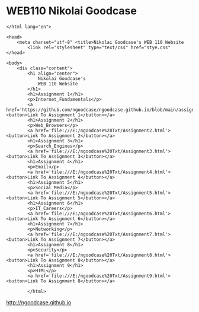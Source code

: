# WEB110 Nikolai Goodcase
<DOCTYPE html>

    </html lang="en">

    <head>
        <meta charset="utf-8" <title>Nikolai Goodcase's WEB 110 Website
            <link rel="stylesheet" type="text/css" href="stye.css"
    </head>

    <body>
        <div class="content">
            <h1 align="center">
                Nikolai Goodcase's
                WEB 110 Website
            </h1>
            <h1>Assignment 1</h1>
            <p>Internet_Fundamentals</p>
            <a href='https://github.com/ngoodcase/ngoodcase.github.io/blob/main/assignment1.html'><button>Link To Assignment 1</button></a>
            <h1>Assignment 2</h1>
            <p>Web_Browsers</p>
            <a href='file:///E:/ngoodcase%20Txt/Assignment2.html'><button>Link To Assignment 2</button></a>
            <h1>Assignment 3</h1>
            <p>Search_Engines</p>
            <a href='file:///E:/ngoodcase%20Txt/Assignment3.html'><button>Link To Assignment 3</button></a>
            <h1>Assignment 4</h1>
            <p>Email</p>
            <a href='file:///E:/ngoodcase%20Txt/Assignment4.html'><button>Link To Assignment 4</button></a>
            <h1>Assignment 5</h1>
            <p>Social Media</p>
            <a href='file:///E:/ngoodcase%20Txt/Assignment5.html'><button>Link To Assignment 5</button></a>
            <h1>Assignment 6</h1>
            <p>IT_Careers</p>
            <a href='file:///E:/ngoodcase%20Txt/Assignment6.html'><button>Link To Assignment 6</button></a>
            <h1>Assignment 7</h1>
            <p>Networking</p>
            <a href='file:///E:/ngoodcase%20Txt/Assignment7.html'><button>Link To Assignment 7</button></a>
            <h1>Assignment 8</h1>
            <p>Security</p>
            <a href='file:///E:/ngoodcase%20Txt/Assignment8.html'><button>Link To Assignment 8</button></a>
            <h1>Assignment 9</h1>
            <p>HTML</p>
            <a href='file:///E:/ngoodcase%20Txt/Assignment9.html'><button>Link To Assignment 8</button></a>

            </html> 

http://ngoodcase.github.io
